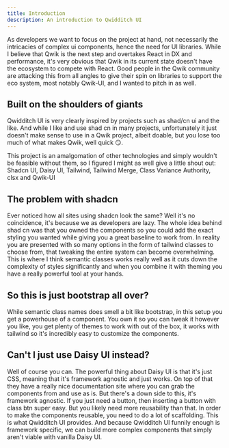```yaml
---
title: Introduction
description: An introduction to Qwidditch UI
---
```


As developers we want to focus on the project at hand, not necessarily the intricacies of complex ui components, hence the need for UI libraries. While I believe that Qwik is the next step and overtakes React in DX and performance, it's very obvious that Qwik in its current state doesn't have the ecosystem to compete with React. Good people in the Qwik community are attacking this from all angles to give their spin on libraries to support the eco system, most notably Qwik-UI, and I wanted to pitch in as well.

## Built on the shoulders of giants

Qwidditch UI is very clearly inspired by projects such as shad/cn ui and the like. And while I like and use shad cn in many projects, unfortunately it just doesn't make sense to use in a Qwik project, albeit doable, but you lose too much of what makes Qwik, well quick 😏.

This project is an amalgomation of other technologies and simply wouldn't be feasible without them, so I figured I might as well give a little shout out: Shadcn UI, Daisy UI, Tailwind, Tailwind Merge, Class Variance Authority, clsx and Qwik-UI

## The problem with shadcn

Ever noticed how all sites using shadcn look the same? Well it's no coincidence, it's because we as developers are lazy. The whole idea behind shad cn was that you owned the components so you could add the exact styling you wanted while giving you a great baseline to work from. In reality you are presented with so many options in the form of tailwind classes to choose from, that tweaking the entire system can become overwhelming. This is where I think semantic classes works really well as it cuts down the complexity of styles significantly and when you combine it with theming you have a really powerful tool at your hands.

## So this is just bootstrap all over?

While semantic class names does smell a bit like bootstrap, in this setup you get a powerhouse of a component. You own it so you can tweak it however you like, you get plenty of themes to work with out of the box, it works with tailwind so it's incredibly easy to customize the components.

## Can't I just use Daisy UI instead?

Well of course you can. The powerful thing about Daisy UI is that it's just CSS, meaning that it's framework agnostic and just works. On top of that they have a really nice documentation site where you can grab the components from and use as is. But there's a down side to this, it's framework agnostic. If you just need a button, then inserting a button with class btn super easy. But you likely need more reusability than that. In order to make the components reusable, you need to do a lot of scaffolding. This is what Qwidditch UI provides. And because Qwidditch UI funnily enough is framework specific, we can build more complex components that simply aren't viable with vanilla Daisy UI.
